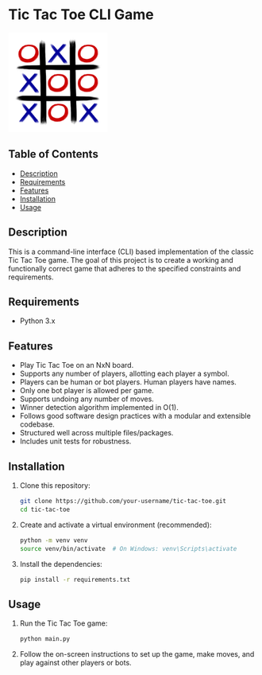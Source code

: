 # Tic Tac Toe CLI Game

<img src= "./assets/pngwing.com.png" width = "200" >

## Table of Contents

- [Description](#description)
- [Requirements](#requirements)
- [Features](#features)
- [Installation](#installation)
- [Usage](#usage)

## Description

This is a command-line interface (CLI) based implementation of the classic Tic Tac Toe game. The goal of this project is to create a working and functionally correct game that adheres to the specified constraints and requirements.

## Requirements

- Python 3.x

## Features

- Play Tic Tac Toe on an NxN board.
- Supports any number of players, allotting each player a symbol.
- Players can be human or bot players. Human players have names.
- Only one bot player is allowed per game.
- Supports undoing any number of moves.
- Winner detection algorithm implemented in O(1).
- Follows good software design practices with a modular and extensible codebase.
- Structured well across multiple files/packages.
- Includes unit tests for robustness.

## Installation

1. Clone this repository:

   ```bash
   git clone https://github.com/your-username/tic-tac-toe.git
   cd tic-tac-toe
    ```

2. Create and activate a virtual environment (recommended):

    ```bash
    python -m venv venv
    source venv/bin/activate  # On Windows: venv\Scripts\activate
    ```

3. Install the dependencies:

    ```bash
    pip install -r requirements.txt

    ```

## Usage

1. Run the Tic Tac Toe game:

    ```bash
    python main.py
    ```

2. Follow the on-screen instructions to set up the game, make moves, and play against other players or bots.
